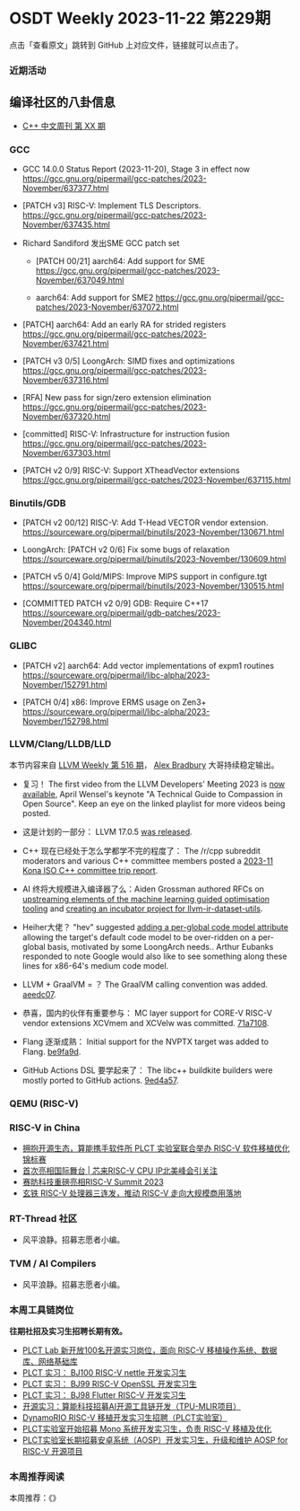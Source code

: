 # OSDT Weekly 2023-11-22 第229期

点击「查看原文」跳转到 GitHub 上对应文件，链接就可以点击了。

### 近期活动

## 编译社区的八卦信息

- [C++ 中文周刊 第 XX 期]()

### GCC

- GCC 14.0.0 Status Report (2023-11-20), Stage 3 in effect now
  https://gcc.gnu.org/pipermail/gcc-patches/2023-November/637377.html

- [PATCH v3] RISC-V: Implement TLS Descriptors.
  https://gcc.gnu.org/pipermail/gcc-patches/2023-November/637435.html

- Richard Sandiford 发出SME GCC patch set
  * [PATCH 00/21] aarch64: Add support for SME
    https://gcc.gnu.org/pipermail/gcc-patches/2023-November/637049.html

  * aarch64: Add support for SME2
    https://gcc.gnu.org/pipermail/gcc-patches/2023-November/637072.html

- [PATCH] aarch64: Add an early RA for strided registers
  https://gcc.gnu.org/pipermail/gcc-patches/2023-November/637421.html

- [PATCH v3 0/5] LoongArch: SIMD fixes and optimizations
  https://gcc.gnu.org/pipermail/gcc-patches/2023-November/637316.html

- [RFA] New pass for sign/zero extension elimination
  https://gcc.gnu.org/pipermail/gcc-patches/2023-November/637320.html

- [committed] RISC-V: Infrastructure for instruction fusion
  https://gcc.gnu.org/pipermail/gcc-patches/2023-November/637303.html

- [PATCH v2 0/9] RISC-V: Support XTheadVector extensions
  https://gcc.gnu.org/pipermail/gcc-patches/2023-November/637115.html

### Binutils/GDB

- [PATCH v2 00/12] RISC-V: Add T-Head VECTOR vendor extension.
  https://sourceware.org/pipermail/binutils/2023-November/130671.html

- LoongArch: [PATCH v2 0/6] Fix some bugs of relaxation
  https://sourceware.org/pipermail/binutils/2023-November/130609.html

- [PATCH v5 0/4] Gold/MIPS: Improve MIPS support in configure.tgt
  https://sourceware.org/pipermail/binutils/2023-November/130515.html

- [COMMITTED PATCH v2 0/9] GDB: Require C++17
  https://sourceware.org/pipermail/gdb-patches/2023-November/204340.html

### GLIBC

- [PATCH v2] aarch64: Add vector implementations of expm1 routines
  https://sourceware.org/pipermail/libc-alpha/2023-November/152791.html

- [PATCH 0/4] x86: Improve ERMS usage on Zen3+
  https://sourceware.org/pipermail/libc-alpha/2023-November/152798.html

### LLVM/Clang/LLDB/LLD

本节内容来自 [LLVM Weekly 第 516 期](http://llvmweekly.org/issue/516)，
[Alex Bradbury](https://www.linkedin.com/in/alex-bradbury/) 大哥持续稳定输出。

* 复习！ The first video from the LLVM Developers' Meeting 2023 is [now available](https://www.youtube.com/playlist?list=PL_R5A0lGi1AD9nPVlv7mG8_2mMSiL_0Ik), April Wensel's keynote "A Technical Guide to Compassion in Open Source". Keep an eye on the linked playlist for more videos being posted.

* 这是计划的一部分： LLVM 17.0.5 [was released](https://discourse.llvm.org/t/llvm-17-0-5-released/74906).

* C++ 现在已经处于怎么学都学不完的程度了： The /r/cpp subreddit moderators and various C++ committee members posted a [2023-11 Kona ISO C++ committee trip report](https://old.reddit.com/r/cpp/comments/17vnfqq/202311_kona_iso_c_committee_trip_report_second/).

* AI 终将大规模进入编译器了么：Aiden Grossman authored RFCs on [upstreaming elements of the machine learning guided optimisation tooling](https://discourse.llvm.org/t/rfc-upstreaming-elements-of-the-mlgo-tooling/74939) and [creating an incubator project for llvm-ir-dataset-utils](https://discourse.llvm.org/t/rfc-incubator-project-for-llvm-ir-dataset-utils/74940).

* Heiher大佬？ "hev" suggested [adding a per-global code model attribute](https://discourse.llvm.org/t/rfc-add-per-global-code-model-attribute/74944) allowing the target's default code model to be over-ridden on a per-global basis, motivated by some LoongArch needs.. Arthur Eubanks responded to note Google would also like to see something along these lines for x86-64's medium code model.

* LLVM + GraalVM = ？ The GraalVM calling convention was added.
  [aeedc07](https://github.com/llvm/llvm-project/commit/aeedc0763772).

* 恭喜，国内的伙伴有重要参与： MC layer support for CORE-V RISC-V vendor extensions XCVmem and XCVelw was committed.
  [71a7108](https://github.com/llvm/llvm-project/commit/71a7108ee91a).

* Flang 逐渐成熟： Initial support for the NVPTX target was added to Flang.
  [be9fa9d](https://github.com/llvm/llvm-project/commit/be9fa9dee501).

* GitHub Actions DSL 要学起来了： The libc++ buildkite builders were mostly ported to GitHub actions.
  [9ed4a57](https://github.com/llvm/llvm-project/commit/9ed4a57e31dd).

### QEMU (RISC-V)

### RISC-V in China

- [拥抱开源生态，算能携手软件所 PLCT 实验室联合举办 RISC-V 软件移植优化锦标赛](https://mp.weixin.qq.com/s/QNRHhStoTjQh1eH-0w7-UQ)
- [首次亮相国际舞台 | 芯来RISC-V CPU IP北美峰会引关注](https://mp.weixin.qq.com/s/qagWp-eVkiBE578WjyP1QA)
- [赛昉科技重磅亮相RISC-V Summit 2023](https://mp.weixin.qq.com/s/MziuQKiU1WeU7dY_II0wvw)
- [玄铁 RISC-V 处理器三连发，推动 RISC-V 走向大规模商用落地](https://mp.weixin.qq.com/s/Yi95ADcsjRUDSy_8XsvAZw)

### RT-Thread 社区

- 风平浪静。招募志愿者小编。

### TVM / AI Compilers

- 风平浪静。招募志愿者小编。

### 本周工具链岗位

**往期社招及实习生招聘长期有效。**

- [PLCT Lab 新开放100名开源实习岗位，面向 RISC-V 移植操作系统、数据库、网络基础库](https://mp.weixin.qq.com/s/ebvIxcplB8Jtw18LMoXTTQ)
- [PLCT 实习： BJ100 RISC-V nettle 开发实习生](https://mp.weixin.qq.com/s/GEUKRlxILFpdHQbv-yxWQQ)
- [PLCT 实习： BJ99 RISC-V OpenSSL 开发实习生](https://mp.weixin.qq.com/s/pzy6sbW50r3aLw3Dt36oBQ)
- [PLCT 实习： BJ98 Flutter RISC-V 开发实习生](https://mp.weixin.qq.com/s/gQYT_rhtLE8jGg6WWAztDA)
- [开源实习：算能科技招募AI开源工具链开发（TPU-MLIR项目）](https://mp.weixin.qq.com/s/IBJh0ip4k11PzIMZecsWSw)
- [DynamoRIO RISC-V 移植开发实习生招聘（PLCT实验室）](https://mp.weixin.qq.com/s/J_5TjT6DOqeOXJXQI5VQxw)
- [PLCT实验室开始招募 Mono 系统开发实习生，负责 RISC-V 移植及优化](https://mp.weixin.qq.com/s/whEW7Hay1jIP1tBzIPay1A)
- [PLCT实验室长期招募安卓系统（AOSP）开发实习生，升级和维护 AOSP for RISC-V 开源项目](https://mp.weixin.qq.com/s/dJP2cEB1nex2inR5c-cJog)


### 本周推荐阅读

本周推荐：《》
